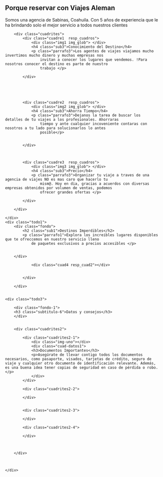 <!DOCTYPE html>
<html lang="en">

<head>
    <meta charset="UTF-8">
    <meta name="viewport" content="width=device-width, initial-scale=1.0">
    <title>Viajes Aleman</title>
    <link rel="stylesheet" href="./pagina-webb.css">
</head>

<body>
    <div class="todo2">
        <h2 class="sub2"> Porque reservar con Viajes Aleman</h2>
      <div class="div1"></div>
        <p class="parrafo2">Somos una agencia de Sabinas, Coahuila. Con 5 años de experiencia que le ha brindando solo el
            mejor servicio a todos nuestros clientes </p>




        <div class="cuadrites">
            <div class="cuadre1  resp_cuadros">
                <div class="img1 img_glob"> </div>
                <h4 class="sub3">Conocimiento del Destino</h4>
                <p class="parrafo3">Los agentes de viajes viajamos mucho invertimos mucho dinero y muchas empresas nos
                    invitan a conocer los lugares que vendemos. !Para nosotros conocer el destino es parte de nuestro
                    trabajo </p>

            </div>





            <div class="cuadre2  resp_cuadros">
                <div class="img2 img_glob"> </div>
                <h4 class="sub3">Ahorra Tiempo</h4>
                <p class="parrafo3">Dejanos la tarea de buscar los detalles de tu viajes a los profesionales. Ahorraras
                    tiempo y ante cualquier incoveniente contaras con nosotros a tu lado para solucionarlos lo antes
                    posible</p>


            </div>



            <div class="cuadre3  resp_cuadros">
                <div class="img3 img_glob"> </div>
                <h4 class="sub3">Precio</h4>
                <p class="parrafo3">Organizar tu viaje a traves de una agencia de viajes NO es mas caro que hacerlo tu
                    mism@. Hoy en dia, gracias a acuerdos con diversas empresas obtenidos por volumen de ventas, podemos
                    ofrecer grandes ofertas </p>

            </div>

        </div>

    </div>
    <div class="todo1">
        <div class="fondo">
            <h2 class="sub1">Destinos Imperdibles</h2>
            <p class="parrafo1">Explora los increibles lugares disponibles que te ofreccemos en nuestro servicio lleno
                de paquetes exclusivos a precios accesibles </p>

           
        </div>

 <div class="cuadros">
                <div class="cuad1 resp_cuad2"></div>               
                <div class="cuad2
                "></div>
                <div class="cuad3"></div>
                             
                <div class="cuad4 resp_cuad2"></div>
                

            </div>
    
        </div>

   
    <div class="todo3">
         
        <div class="fondo-1">
        <h3 class="subtitulo-6">Datos y consejos</h3>
        </div>
    
        
        <div class="cuadrites2">

            <div class="cuadrites2-1">
                <div class="img-uno"></div>
                <div class="cuad-datos1">
                <h3>Documentos Importantes</h3>
                <p>Asegúrate de llevar contigo todos los documentos necesarios, como pasaporte, visados, tarjetas de crédito, seguro de viaje y cualquier otro documento de identificación relevante. Además, es una buena idea tener copias de seguridad en caso de pérdida o robo.</p>
                </div>
            </div>

            <div class="cuadrites2-2">
    
            </div>


            <div class="cuadrites2-3">
    
            </div>
   
            <div class="cuadrites2-4">
    
            </div>



        </div>



    </div>







</body>

</html>
